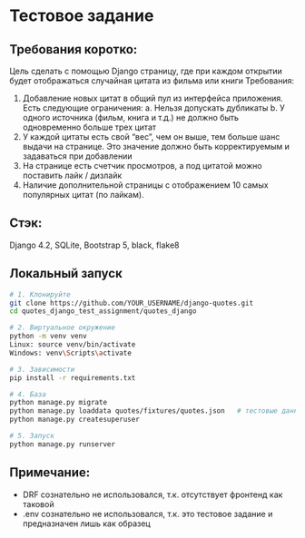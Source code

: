# Тестовое задание
## Требования коротко:
Цель сделать с помощью Django страницу, где при каждом открытии будет
отображаться случайная цитата из фильма или книги
Требования:
1. Добавление новых цитат в общий пул из интерфейса приложения.
Есть следующие ограничения:
a. Нельзя допускать дубликаты
b. У одного источника (фильм, книга и т.д.) не должно быть одновременно
больше трех цитат
2. У каждой цитаты есть свой “вес”, чем он выше, тем больше шанс выдачи на
странице. Это значение должно быть корректируемым и задаваться при
добавлении
3. На странице есть счетчик просмотров, а под цитатой можно поставить лайк /
дизлайк
4. Наличие дополнительной страницы с отображением 10 самых популярных
цитат (по лайкам).

## Стэк:
Django 4.2, SQLite, Bootstrap 5, black, flake8

## Локальный запуск

```bash
# 1. Клонируйте
git clone https://github.com/YOUR_USERNAME/django-quotes.git
cd quotes_django_test_assignment/quotes_django

# 2. Виртуальное окружение
python -m venv venv
Linux: source venv/bin/activate
Windows: venv\Scripts\activate

# 3. Зависимости
pip install -r requirements.txt

# 4. База
python manage.py migrate
python manage.py loaddata quotes/fixtures/quotes.json   # тестовые данные
python manage.py createsuperuser

# 5. Запуск
python manage.py runserver
```

## Примечание:
- DRF сознательно не использовался, т.к. отсутствует фронтенд как таковой
- .env сознательно не использовался, т.к. это тестовое задание и предназначен лишь как образец
